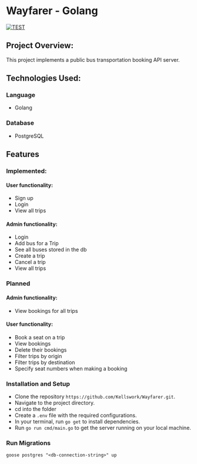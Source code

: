 # Wayfarer - Golang
[![TEST](https://github.com/Kellswork/Wayfarer/actions/workflows/go.yml/badge.svg)](https://github.com/Kellswork/Wayfarer/actions/workflows/go.yml)

## Project Overview:

This project implements a public bus transportation booking API server.

## Technologies Used:

### Language

- Golang

### Database

- PostgreSQL

## Features

### Implemented:

#### User functionality:

- Sign up
- Login
- View all trips

#### Admin functionality:
- Login
- Add bus for a Trip
- See all buses stored in the db
- Create a trip
- Cancel a trip
- View all trips

### Planned

#### Admin functionality:

- View bookings for all trips

#### User functionality:

- Book a seat on a trip
- View bookings
- Delete their bookings
- Filter trips by origin
- Filter trips by destination
- Specify seat numbers when making a booking

### Installation and Setup

- Clone the repository `https://github.com/Kellswork/Wayfarer.git`.
- Navigate to the project directory.
- cd into the folder
- Create a `.env` file with the required configurations.
- In your terminal, run `go get` to install dependencies.
- Run `go run cmd/main.go` to get the server running on your local machine.

### Run Migrations
`goose postgres "<db-connection-string>" up`
